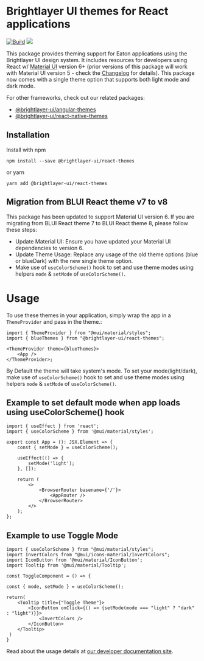 # Brightlayer UI themes for React applications

[![Build](https://github.com/etn-ccis/blui-react-themes/actions/workflows/blui-ci.yml/badge.svg?branch=master)](https://github.com/etn-ccis/blui-react-themes/actions/workflows/blui-ci.yml)
[![](https://img.shields.io/npm/v/@brightlayer-ui/react-themes.svg?label=@brightlayer-ui/react-themes&style=flat)](https://www.npmjs.com/package/@brightlayer-ui/react-themes)

This package provides theming support for Eaton applications using the Brightlayer UI design system. It includes resources for developers using React w/ [Material UI](https://www.npmjs.com/package/@mui/material) version 6+ (prior versions of this package will work with Material UI version 5 - check the [Changelog](https://github.com/etn-ccis/blui-themes/blob/master/CHANGELOG.md) for details). This package now comes with a single theme option that supports both light mode and dark mode.

For other frameworks, check out our related packages:

-   [@brightlayer-ui/angular-themes](https://www.npmjs.com/package/@brightlayer-ui/angular-themes)
-   [@brightlayer-ui/react-native-themes](https://www.npmjs.com/package/@brightlayer-ui/react-native-themes)

## Installation

Install with npm

```shell
npm install --save @brightlayer-ui/react-themes
```

or yarn

```shell
yarn add @brightlayer-ui/react-themes
```

## Migration from BLUI React theme v7 to v8

This package has been updated to support Material UI version 6. If you are migrating from BLUI React theme 7 to BLUI React theme 8, please follow these steps:

-   Update Material UI: Ensure you have updated your Material UI dependencies to version 6.
-   Update Theme Usage: Replace any usage of the old theme options (blue or blueDark) with the new single theme option.
-   Make use of `useColorScheme()` hook to set and use theme modes using helpers `mode` & `setMode` of `useColorScheme()`.

# Usage

To use these themes in your application, simply wrap the app in a `ThemeProvider` and pass in the theme.:

```tsx
import { ThemeProvider } from "@mui/material/styles";
import { blueThemes } from "@brightlayer-ui/react-themes";

<ThemeProvider theme={blueThemes}>
    <App />
</ThemeProvider>;
```

By Default the theme will take system's mode. To set your mode(light/dark), make use of `useColorScheme()` hook to set and use theme modes using helpers `mode` & `setMode` of `useColorScheme()`.

## Example to set default mode when app loads using useColorScheme() hook

```tsx
import { useEffect } from 'react';
import { useColorScheme } from '@mui/material/styles';

export const App = (): JSX.Element => {
    const { setMode } = useColorScheme();

    useEffect(() => {
        setMode('light');
    }, []);

    return (
        <>
            <BrowserRouter basename={'/'}>
                <AppRouter />
            </BrowserRouter>
        </>
    );
};
```

## Example to use Toggle Mode

```tsx
import { useColorScheme } from "@mui/material/styles";
import InvertColors from "@mui/icons-material/InvertColors";
import IconButton from '@mui/material/IconButton';
import Tooltip from '@mui/material/Tooltip';

const ToggleComponent = () => {

const { mode, setMode } = useColorScheme();

return(
    <Tooltip title={"Toggle Theme"}>
        <IconButton onClick={() => {setMode(mode === "light" ? "dark" : "light")}}>
            <InvertColors />
        </IconButton>
    </Tooltip>
 )
}
```

Read about the usage details at [our developer documentation site](https://brightlayer-ui-components.github.io/react/themes/overview).
